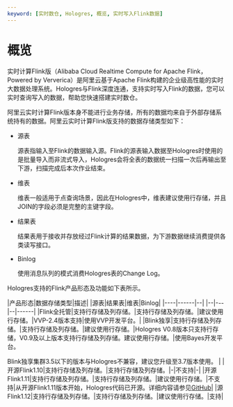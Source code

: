 ```yaml
---
keyword: [实时数仓, Hologres, 概览, 实时写入Flink数据]
---
```


# 概览

实时计算Flink版（Alibaba Cloud Realtime Compute for Apache Flink，Powered by Ververica）是阿里云基于Apache Flink构建的企业级高性能的实时大数据处理系统。Hologres与Flink深度连通，支持实时写入Flink的数据，您可以实时查询写入的数据，帮助您快速搭建实时数仓。

阿里云实时计算Flink版本身不能进行业务存储，所有的数据均来自于外部存储系统持有的数据。阿里云实时计算Flink版支持的数据存储类型如下：

-   源表

    源表指输入至Flink的数据输入源。Flink的源表输入数据至Hologres时使用的是批量导入而非流式导入，Hologres会将全表的数据统一扫描一次后再输出至下游，扫描完成后本次作业结束。

-   维表

    维表一般适用于点查询场景，因此在Hologres中，维表建议使用行存储，并且JOIN的字段必须是完整的主键字段。

-   结果表

    结果表用于接收并存放经过Flink计算的结果数据，为下游数据继续消费提供各类读写接口。

-   Binlog

    使用消息队列的模式消费Hologres表的Change Log。


Hologres支持的Flink产品形态及功能如下表所示。

|产品形态|数据存储类型|描述|
|源表|结果表|维表|Binlog|
|----|------|--|
|--|---|--|------|
|Flink全托管|支持行存储及列存储。|支持行存储及列存储。|建议使用行存储。|VVP-2.4版本支持|使用VVP开发平台。|
|Blink独享|支持行存储及列存储。|支持行存储及列存储。|建议使用行存储。|Hologres V0.8版本只支持行存储，V0.9及以上版本支持行存储及列存储。建议使用行存储。|使用Bayes开发平台。

Blink独享集群3.5以下的版本与Hologres不兼容，建议您升级至3.7版本使用。 |
|开源Flink1.10|支持行存储及列存储。|支持行存储及列存储。|-|不支持|-|
|开源Flink1.11|支持行存储及列存储。|支持行存储及列存储。|建议使用行存储。|不支持|从开源Flink1.11版本开始，Hologres代码已开源。详细内容请参见[GitHub](https://github.com/aliyun/alibabacloud-hologres-connectors)|
|源Flink1.12|支持行存储及列存储。|支持行存储及列存储。|建议使用行存储。|支持|

